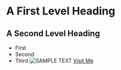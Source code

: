 # A First Level Heading
## A Second Level Heading
- First
- Second
- Third
![SAMPLE TEXT](https://example.com/image.png)
[Visit Me](https://example.com)

